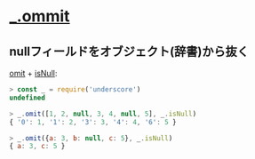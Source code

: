 # [_.ommit](https://underscorejs.org/#omit)

## nullフィールドをオブジェクト(辞書)から抜く

[omit](http://underscorejs.org/#omit) + [isNull](http://underscorejs.org/#isNull): 

~~~js
> const _ = require('underscore')
undefined

> _.omit([1, 2, null, 3, 4, null, 5], _.isNull)
{ '0': 1, '1': 2, '3': 3, '4': 4, '6': 5 }

> _.omit({a: 3, b: null, c: 5}, _.isNull)
{ a: 3, c: 5 }
~~~